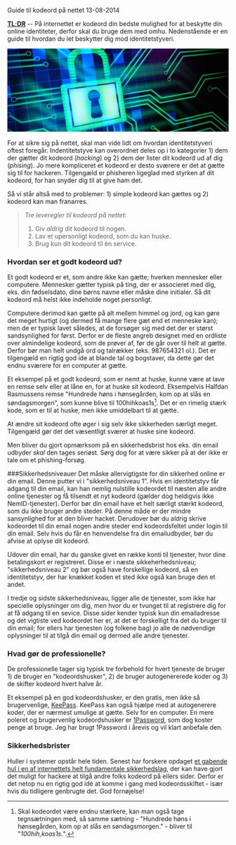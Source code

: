 Guide til kodeord p&aring; nettet
13-08-2014


**[TL;DR](http://en.wikipedia.org/wiki/Wikipedia:Too_long;_didn't_read)** -- På internettet er kodeord din bedste mulighed for at beskytte din online identiteter, derfor skal du bruge dem med omhu. Nedenstående er en guide til hvordan du let beskytter dig mod identitetstyveri.

![Sikkerhed](/static/20140813_kodeord@2x.jpg)

For at sikre sig på nettet, skal man vide lidt om hvordan identitetstyveri oftest foregår. Indentitetstyve kan overordnet deles op i to kategorier 1) dem der gætter dit kodeord (*hacking*) og 2) dem der lister dit kodeord ud af dig (*phising*). Jo mere kompliceret et kodeord er desto sværere er det at gætte sig til for hackeren. Tilgengæld er phisheren ligeglad med styrken af dit kodeord, for han snyder dig til at give ham det.

Så vi står altså med to problemer: 1) simple kodeord kan gættes og 2) kodeord kan man franarres.

> *Tre leveregler til kodeord på nettet:*    
>
> 1. Giv *aldrig* dit kodeord til nogen.    
> 2. Lav et upersonligt kodeord, som *du* kan huske.    
> 3. Brug kun dit kodeord til én service.

### Hvordan ser et godt kodeord ud?
Et godt kodeord er et, som andre ikke kan gætte; hverken mennesker eller computere. Mennesker gætter typisk på ting, der er associeret med dig, eks. din fødselsdato, dine børns navne eller måske dine initialer. Så dit kodeord må helst ikke indeholde noget personligt.

Computere derimod kan gætte på alt mellem himmel og jord, og kan gøre det meget hurtigt (og dermed få mange flere gæt end et menneske kan); men de er typisk lavet således, at de forsøger sig med det der er størst sandsynlighed for først. Derfor er de fleste angreb designet med en ordliste over almindelige kodeord, som de prøver af, før de går over til helt at gætte. Derfor bør man helt undgå ord og talrækker (eks. 987654321 ol.). Det er tilgengæld en rigtig god ide at blande tal og bogstaver, da dette gør det endnu sværere for en computer at gætte.

Et eksempel på et godt kodeord, som er nemt at huske, kunne være at lave en remse selv eller at låne en, for at huske sit kodeord. Eksempelvis Halfdan Rasmussens remse "Hundrede høns i hønsegården, kom op at slås en søndagsmorgen", som kunne blive til 100hihkoas1s[^1]. Det er en rimelig stærk kode, som er til at huske, men ikke umiddelbart til at gætte.

At ændre sit kodeord ofte øger i sig selv ikke sikkerheden særligt meget. Tilgengæld gør det det væsentligt sværer at huske sine kodeord.

Men bliver du gjort opmærksom på en sikkerhedsbrist hos eks. din email udbyder *skal* den tages seriøst. Sørg dog for at være sikker på at der ikke er tale om et phishing-forsøg.

###Sikkerhedsniveauer
Det måske allervigtigste for din sikkerhed online er din email. Denne putter vi i "sikkerhedsniveau 1". Hvis en identitetstyv får adgang til din email, kan han nemlig nulstille kodeordet til næsten alle andre online tjenester og få tilsendt et nyt kodeord (gælder dog heldigvis ikke NemID-tjenester). Derfor bør din email have et helt særligt stærkt kodeord, som du ikke bruger andre steder. På denne måde er der mindre sansynlighed for at den bliver hacket. Derudover bør du aldrig skrive kodeordet til din email nogen andre steder end kodeordsfeltet under login til din email. Selv hvis du får en henvendelse fra din emailudbyder, bør du afvise at oplyse dit kodeord.

Udover din email, har du ganske givet en række konti til tjenester, hvor dine betalingskort er registreret. Disse er i næste sikkeherhedsniveau; "sikkerhedsniveau 2" og bør også have forskellige kodeord, så en identitetstyv, der har knækket koden et sted ikke også kan bruge den et andet.

I tredje og sidste sikkerhedsniveau, ligger alle de tjenester, som ikke har specielle oplysninger om dig, men hvor du er tvunget til at registrere dig for at få adgang til en sevice. Disse sider kender typisk kun din emailadresse og det vigtiste ved kodeordet her er, at det er forskelligt fra det du bruger til din email; for ellers har tjenesten (og folkene bag) jo alle de nødvendige oplysninger til at tilgå din email og dermed alle andre tjenester.    

### Hvad gør de professionelle?
De professionelle tager sig typisk tre forbehold for hvert tjeneste de bruger 1) de bruger en "kodeordshusker", 2) de bruger autogenererede koder og 3) de skifter kodeord hvert halve år.

Et eksempel på en god kodeordshusker, er den gratis, men ikke så brugervenlige, [KeePass](http://keepass.info/). KeePass kan også hjælpe med at autogenerere koder, der er nærmest umulige at gætte. Selv for en computer. En mere poleret og brugervenlig kodeordshusker er [1Password](https://agilebits.com/onepassword), som dog koster penge at bruge. Jeg har brugt 1Password i årevis og vil klart anbefale den.

### Sikkerhedsbrister
Huller i systemer opstår hele tiden. Senest har forskere opdaget [et gabende hul i en af internettets helt fundamentale sikkerhedslag](http://heartbleed.com), der kan have gjort det muligt for hackere at tilgå andre folks kodeord på ellers sider. Derfor er det netop nu en rigtig god idé at komme i gang med kodeordsskiftet - især hvis du tidligere genbrugte det. God fornøjelse!

[^1]: Skal kodeordet være endnu stærkere, kan man også tage tegnsætningen med, så samme sætning - "Hundrede høns i hønsegården, kom op at slås en søndagsmorgen." - bliver til "*100hih,koas1s.*".
